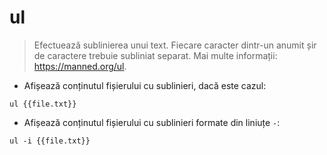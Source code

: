 # ul

> Efectuează sublinierea unui text.
> Fiecare caracter dintr-un anumit șir de caractere trebuie subliniat separat.
> Mai multe informații: <https://manned.org/ul>.

- Afișează conținutul fișierului cu sublinieri, dacă este cazul:

`ul {{file.txt}}`

- Afișează conținutul fișierului cu sublinieri formate din liniuțe `-`:

`ul -i {{file.txt}}`
